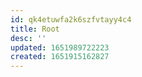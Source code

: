 ```yaml
---
id: qk4etuwfa2k6szfvtayy4c4
title: Root
desc: ''
updated: 1651989722223
created: 1651915162827
---
```


